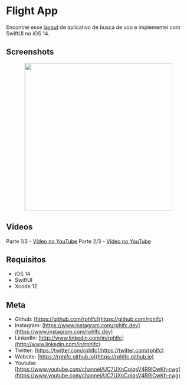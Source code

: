 # Flight App
Encontrei esse [layout](https://www.instagram.com/p/B_4pDPtF4WM/?igshid=1c74rtoltx8nl) de aplicativo de busca de voo e implementei com SwiftUI no iOS 14.

## Screenshots
<p align="center">
    <img src="https://user-images.githubusercontent.com/16376748/96062796-f7b4a500-0e6c-11eb-8368-d94560ca137c.png" width="400">&nbsp;
</p>

## Vídeos
Parte 1/3 - [Vídeo no YouTube](https://youtu.be/tU_ENFMMDFU)
Parte 2/3 - [Vídeo no YouTube](https://youtu.be/jIvHT-7Knms)

## Requisitos
- iOS 14
- SwiftUI
- Xcode 12

## Meta
- Github: [https://github.com/rphlfc](https://github.com/rphlfc)
- Instagram: [https://www.instagram.com/rphlfc.dev](https://www.instagram.com/rphlfc.dev)
- LinkedIn: [http://www.linkedin.com/in/rphlfc](http://www.linkedin.com/in/rphlfc)
- Twitter: [https://twitter.com/rphlfc](https://twitter.com/rphlfc)
- Website: [https://rphlfc.github.io](https://rphlfc.github.io)
- Youtube: [https://www.youtube.com/channel/UC7UXnCqiqsV4R9lCwKh-rwg](https://www.youtube.com/channel/UC7UXnCqiqsV4R9lCwKh-rwg)
